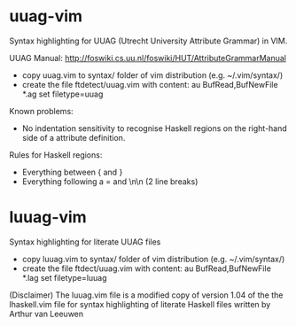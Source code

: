 # uuag-vim

Syntax highlighting for UUAG (Utrecht University Attribute Grammar) in VIM.

UUAG Manual: http://foswiki.cs.uu.nl/foswiki/HUT/AttributeGrammarManual

* copy uuag.vim to syntax/ folder of vim distribution (e.g. ~/.vim/syntax/)
* create the file ftdetect/uuag.vim with content:
au BufRead,BufNewFile \*.ag set filetype=uuag

Known problems:
* No indentation sensitivity to recognise Haskell regions on the right-hand side of a attribute definition.

Rules for Haskell regions:
* Everything between { and }
* Everything following a = and \n\n (2 line breaks)

# luuag-vim

Syntax highlighting for literate UUAG files

* copy luuag.vim to syntax/ folder of vim distribution (e.g. ~/.vim/syntax/)
* create the file ftdect/uuag.vim with content:
au BufRead,BufNewFile \*.lag set filetype=luuag

(Disclaimer) The luuag.vim file is a modified copy of version 1.04 of the the lhaskell.vim file for syntax highlighting of literate Haskell files written by Arthur van Leeuwen
